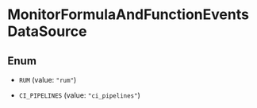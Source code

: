 # MonitorFormulaAndFunctionEventsDataSource

## Enum

- `RUM` (value: `"rum"`)

- `CI_PIPELINES` (value: `"ci_pipelines"`)
